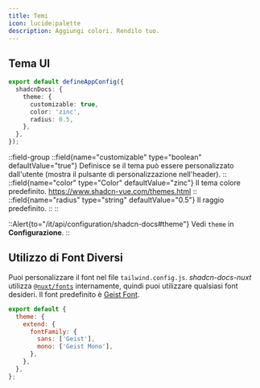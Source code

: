 ```yaml
---
title: Temi
icon: lucide:palette
description: Aggiungi colori. Rendilo tuo.
---
```


## Tema UI

```ts [app.config.ts]
export default defineAppConfig({
  shadcnDocs: {
    theme: {
      customizable: true,
      color: 'zinc',
      radius: 0.5,
    },
  },
});
```

::field-group
  ::field{name="customizable" type="boolean" defaultValue="true"}
  Definisce se il tema può essere personalizzato dall'utente (mostra il pulsante di personalizzazione nell'header).
  ::
  ::field{name="color" type="Color" defaultValue="zinc"}
  Il tema colore predefinito. https://www.shadcn-vue.com/themes.html
  ::
  ::field{name="radius" type="string" defaultValue="0.5"}
  Il raggio predefinito.
  ::
::

::Alert{to="/it/api/configuration/shadcn-docs#theme"}
Vedi `theme` in **Configurazione**.
::

## Utilizzo di Font Diversi

Puoi personalizzare il font nel file `tailwind.config.js`. _shadcn-docs-nuxt_ utilizza [`@nuxt/fonts`](https://fonts.nuxt.com/) internamente, quindi puoi utilizzare qualsiasi font desideri. Il font predefinito è [Geist Font](https://vercel.com/font).

```js [tailwind.config.js]
export default {
  theme: {
    extend: {
      fontFamily: {
        sans: ['Geist'],
        mono: ['Geist Mono'],
      },
    },
  },
};
```
